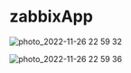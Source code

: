 # zabbixApp

![photo_2022-11-26 22 59 32](https://user-images.githubusercontent.com/82873895/204095406-a50b7673-63be-4fea-b46e-5a037468fddb.jpeg)

![photo_2022-11-26 22 59 36](https://user-images.githubusercontent.com/82873895/204095429-079c2b0a-e037-491b-8216-2b653ea4dcb6.jpeg)

